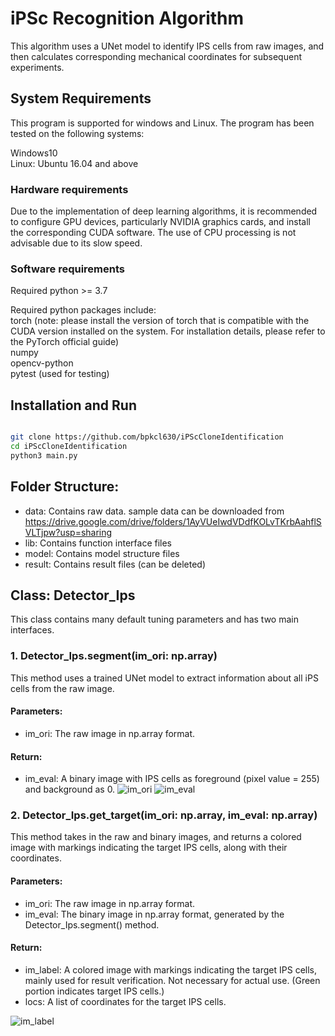 # iPSc Recognition Algorithm

This algorithm uses a UNet model to identify IPS cells from raw images, and then calculates corresponding mechanical coordinates for subsequent experiments.

## System Requirements
This program is supported for windows and Linux. The program has been tested on the following systems:

Windows10  
Linux: Ubuntu 16.04 and above

### Hardware requirements
Due to the implementation of deep learning algorithms, it is recommended to configure GPU devices, particularly NVIDIA graphics cards, and install the corresponding CUDA software. The use of CPU processing is not advisable due to its slow speed.

### Software requirements
Required python >= 3.7

Required python packages include:  
torch (note: please install the version of torch that is compatible with the CUDA version installed on the system. For installation details, please refer to the PyTorch official guide)  
numpy  
opencv-python  
pytest (used for testing)

## Installation and Run
``` sh

git clone https://github.com/bpkcl630/iPScCloneIdentification
cd iPScCloneIdentification
python3 main.py
```

## Folder Structure:
- data: Contains raw data. sample data can be downloaded from https://drive.google.com/drive/folders/1AyVUeIwdVDdfKOLvTKrbAahflSVLTjpw?usp=sharing
- lib: Contains function interface files  
- model: Contains model structure files  
- result: Contains result files (can be deleted)

## Class: Detector_Ips
This class contains many default tuning parameters and has two main interfaces.

### 1. Detector_Ips.segment(im_ori: np.array)
This method uses a trained UNet model to extract information about all iPS cells from the raw image.

#### Parameters:
- im_ori: The raw image in np.array format.

#### Return:
- im_eval: A binary image with IPS cells as foreground (pixel value = 255) and background as 0.
![im_ori](./data/2022_11_26_13_55_34D17_ori.png)
![im_eval](./result/2022_11_26_13_55_34D17_eval.png)


### 2. Detector_Ips.get_target(im_ori: np.array, im_eval: np.array)
This method takes in the raw and binary images, and returns a colored image with markings indicating the target IPS cells, along with their coordinates.

#### Parameters:
- im_ori: The raw image in np.array format. 
- im_eval: The binary image in np.array format, generated by the Detector_Ips.segment() method.

#### Return:
- im_label: A colored image with markings indicating the target IPS cells, mainly used for result verification. Not necessary for actual use. (Green portion indicates target IPS cells.)
- locs: A list of coordinates for the target IPS cells.

![im_label](./result/2022_11_26_13_55_34D17_ori_targets.png)





